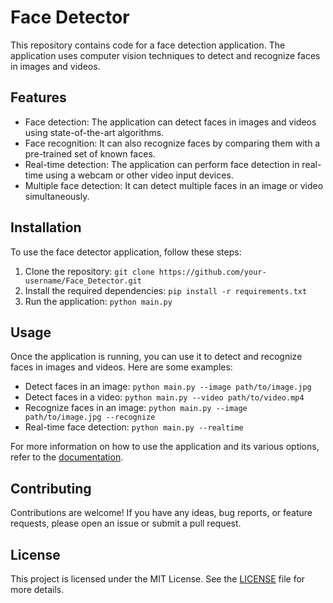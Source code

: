 # Face Detector

This repository contains code for a face detection application. The application uses computer vision techniques to detect and recognize faces in images and videos.

## Features

- Face detection: The application can detect faces in images and videos using state-of-the-art algorithms.
- Face recognition: It can also recognize faces by comparing them with a pre-trained set of known faces.
- Real-time detection: The application can perform face detection in real-time using a webcam or other video input devices.
- Multiple face detection: It can detect multiple faces in an image or video simultaneously.

## Installation

To use the face detector application, follow these steps:

1. Clone the repository: `git clone https://github.com/your-username/Face_Detector.git`
2. Install the required dependencies: `pip install -r requirements.txt`
3. Run the application: `python main.py`

## Usage

Once the application is running, you can use it to detect and recognize faces in images and videos. Here are some examples:

- Detect faces in an image: `python main.py --image path/to/image.jpg`
- Detect faces in a video: `python main.py --video path/to/video.mp4`
- Recognize faces in an image: `python main.py --image path/to/image.jpg --recognize`
- Real-time face detection: `python main.py --realtime`

For more information on how to use the application and its various options, refer to the [documentation](docs/README.md).

## Contributing

Contributions are welcome! If you have any ideas, bug reports, or feature requests, please open an issue or submit a pull request.

## License

This project is licensed under the MIT License. See the [LICENSE](LICENSE) file for more details.
